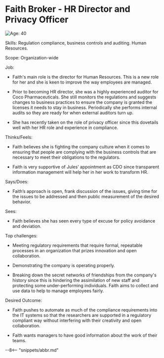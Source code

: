 <!-- SPDX-License-Identifier: Apache-2.0 -->
<!-- Copyright Contributors to the ODPi Egeria project. -->

# Faith Broker - HR Director and Privacy Officer

<img src="https://raw.githubusercontent.com/odpi/data-governance/master/docs/coco-pharmaceuticals/personas/faith-broker.png" style="float:left">

Age: 40

Skills: Regulation compliance, business controls and auditing.
Human Resources.

Scope: Organization-wide

Job:

* Faith's main role is the director for Human Resources.
This is a new role for her and she is keen to improve
the way employees are managed.

* Prior to becoming HR director, she was a highly experienced auditor
for Coco Pharmaceuticals.
She still monitors the
regulations and suggests changes to business
practices to ensure the company is granted the licenses it needs
to stay in business.
Periodically she performs internal audits so they are ready
for when external auditors turn up.

* She has recently taken on the role of privacy officer since this
dovetails well with her HR role and experience in compliance.


Thinks/Feels:

* Faith believes she is fighting the company culture when it comes
to ensuring that people are complying with the business
controls that are necessary to meet their obligations to the regulators.

* Faith is very supportive of Jules’ appointment
as CDO since transparent information management will help her in
her work to transform HR.

Says/Does:

* Faith’s approach is open, frank discussion of the issues,
giving time for the issues to be addressed and then public
measurement of the desired behavior.

Sees:

* Faith believes she has seen every type of excuse for policy
avoidance and deviation.


Top challenges:

* Meeting regulatory requirements that require formal,
repeatable processes in an organization that prizes innovation
and open collaboration.

* Demonstrating the company is operating properly.

* Breaking down the secret networks of friendships from
the company's history since this is hindering the assimilation
of new staff and protecting some under-performing individuals.
Faith aims to collect and use data to help to manage employees fairly.

Desired Outcome:

* Faith pushes to automate as much of the compliance requirements
into the IT systems so that the researchers are supported in a
regulatory compliant way without interfering with their creativity
and open collaboration.

* Faith wants managers to have good information about the work of their
teams.


--8<-- "snippets/abbr.md"


